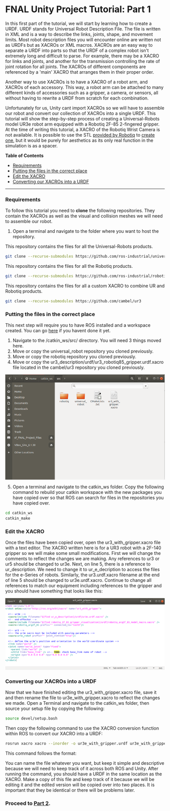 # FNAL Unity Project Tutorial: Part 1

In this first part of the tutorial, we will start by learning how to create a URDF. URDF stands for Universal Robot Description File. The file is written in XML and is a way to describe the links, joints, shape, and movement limits.  Most robot description files you will encounter online are written not as URDFs but as XACROs or XML macros. XACROs are an easy way to separate a URDF into parts so that the URDF of a complex robot isn't extremely long and difficult to parse.  For example, there may be a XACRO for links and joints, and another for the transmission controlling the rate of joint rotation for all joints. The XACROs of different components are referenced by a 'main' XACRO that arranges them in their proper order.

Another way to use XACROs is to have a XACRO of a robot arm, and XACROs of each accessory. This way, a robot arm can be attached to many different kinds of accessories such as a gripper, a camera, or sensors, all without having to rewrite a URDF from scratch for each combination.

Unfortunately for us, Unity cant import XACROs so we will have to assemble our robot and convert our collection of XACROs into a single URDF. This tutorial will show the step-by-step process of creating a Universal-Robots model UR3e robot arm equipped with a Robotiq 2F-85 2-fingered gripper. At the time of writing this tutorial, a XACRO of the Robotiq Wrist Camera is not available.  It is possible to use the STL [provided by Robotiq](https://assets.robotiq.com/website-assets/support_documents/document/WRIST_CAMERA_20171116.STEP) to [create one](http://wiki.ros.org/sw_urdf_exporter), but it would be purely for aesthetics as its only real function in the simulation is as a spacer.

**Table of Contents**
  - [Requirements](#reqs)
  - [Putting the files in the correct place](#step-1)
  - [Edit the XACRO](#step-2)
  - [Converting our XACROs into a URDF](#step-3)

---

### <a name="reqs">Requirements</a>

To follow this tutorial you need to **clone** the following repositories. They contain the XACROs as well as the visual and collision meshes we will need to assemble our robot.

1. Open a terminal and navigate to the folder where you want to host the repository.

This repository contains the files for all the Universal-Robots products.
```bash
git clone --recurse-submodules https://github.com/ros-industrial/universal_robot
```
This repository contains the files for all the Robotiq products.
```bash
git clone --recurse-submodules https://github.com/ros-industrial/robotiq
```
This repository contains the files for all a custom XACRO to combine UR and Robotiq products.
```bash
git clone --recurse-submodules https://github.com/cambel/ur3
```




### <a name="step-1">Putting the files in the correct place</a>
This next step will require you to have ROS installed and a workspace created.  You can go [here](http://wiki.ros.org/ROS/Tutorials/InstallingandConfiguringROSEnvironment) if you havent done it yet.

1. Navigate to the /catkin_ws/src/ directory. You will need 3 things moved here.
2. Move or copy the universal_robot repository you cloned previously.
3. Move or copy the robotiq repository you cloned previously.
4. Move or copy the ur3_description/urdf/ur3_robotiq85_gripper.urdf.xacro file located in the cambel/ur3 repository you cloned previously.

<p align="center">
<img src="linux_screencap.png" align="center" width=950/>
</p>

5. Open a terminal and navigate to the catkin_ws folder. Copy the following command to rebuild your catkin workspace with the new packages you have copied over so that ROS can search for files in the repositories you have copied over.

```bash
cd catkin_ws
catkin_make
```



### <a name="step-2">Edit the XACRO</a>

Once the files have been copied over, open the ur3_with_gripper.xacro file with a text editor. The XACRO written here is for a UR3 robot with a 2F-140 gripper so we will make some small modifications. First we will change the comments to reflect the changes we are making. Any references to ur3 or ur5 should be changed to ur3e. Next, on line 5, there is a reference to ur_description. We need to change it to ur_e_decription to access the files for the e-Series of robots. Similarly, the ur3.urdf.xacro filename at the end of line 5 should be changed to ur3e.urdf.xacro. Continue to change all references to match our equipment including references to the gripper and you should have something that looks like this:

<p align="center">
<img src="xacro_screencap.png"/>
</p>




### <a name="step-3">Converting our XACROs into a URDF</a>

Now that we have finished editing the ur3_with_gripper.xacro file, save it and then rename the file to ur3e_with_gripper.xacro to reflect the changes we made. Open a Terminal and navigate to the catkin_ws folder, then source your setup file by copying the following:

```bash
source devel/setup.bash
```
Then copy the following command to use the XACRO conversion function within ROS to convert our XACRO into a URDF:

```bash
rosrun xacro xacro --inorder -o ur3e_with_gripper.urdf ur3e_with_gripper.xacro
```

This command follows the format: <!--rosrun xacro xacro --inorder -o [filename of new URDF] [filename of xacro]-->

You can name the file whatever you want, but keep it simple and descriptive because we will need to keep track of it across both ROS and Unity. After running the command, you should have a URDF in the same location as the XACRO. Make a copy of this file and keep track of it because we will be editing it and the edited version will be copied over into two places. It is important that they be identical or there will be problems later.




### Proceed to [Part 2](2_set_up_the_scene.md).
